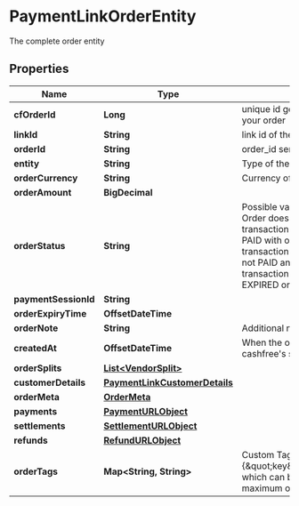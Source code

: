 

# PaymentLinkOrderEntity

The complete order entity

## Properties

| Name | Type | Description | Notes |
|------------ | ------------- | ------------- | -------------|
|**cfOrderId** | **Long** | unique id generated by cashfree for your order |  [optional] |
|**linkId** | **String** | link id of the order |  [optional] |
|**orderId** | **String** | order_id sent during the api request |  [optional] |
|**entity** | **String** | Type of the entity. |  [optional] |
|**orderCurrency** | **String** | Currency of the order. Example INR |  [optional] |
|**orderAmount** | **BigDecimal** |  |  [optional] |
|**orderStatus** | **String** | Possible values are  - &#x60;ACTIVE&#x60;: Order does not have a sucessful transaction yet - &#x60;PAID&#x60;: Order is PAID with one successful transaction - &#x60;EXPIRED&#x60;: Order was not PAID and not it has expired. No transaction can be initiated for an EXPIRED order.  |  [optional] |
|**paymentSessionId** | **String** |  |  [optional] |
|**orderExpiryTime** | **OffsetDateTime** |  |  [optional] |
|**orderNote** | **String** | Additional note for order |  [optional] |
|**createdAt** | **OffsetDateTime** | When the order was created at cashfree&#39;s server |  [optional] |
|**orderSplits** | [**List&lt;VendorSplit&gt;**](VendorSplit.md) |  |  [optional] |
|**customerDetails** | [**PaymentLinkCustomerDetails**](PaymentLinkCustomerDetails.md) |  |  [optional] |
|**orderMeta** | [**OrderMeta**](OrderMeta.md) |  |  [optional] |
|**payments** | [**PaymentURLObject**](PaymentURLObject.md) |  |  [optional] |
|**settlements** | [**SettlementURLObject**](SettlementURLObject.md) |  |  [optional] |
|**refunds** | [**RefundURLObject**](RefundURLObject.md) |  |  [optional] |
|**orderTags** | **Map&lt;String, String&gt;** | Custom Tags in thr form of {\&quot;key\&quot;:\&quot;value\&quot;} which can be passed for an order. A maximum of 10 tags can be added |  [optional] |



